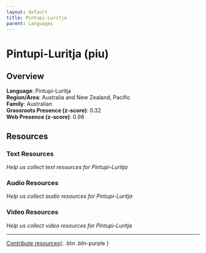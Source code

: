 ```yaml
---
layout: default
title: Pintupi-Luritja
parent: Languages
---
```


# Pintupi-Luritja (piu)

## Overview

**Language**: Pintupi-Luritja  
**Region/Area**: Australia and New Zealand, Pacific  
**Family**: Australian  
**Grassroots Presence (z-score)**: 0.32  
**Web Presence (z-score)**: 0.98  

## Resources

### Text Resources
*Help us collect text resources for Pintupi-Luritja*

### Audio Resources
*Help us collect audio resources for Pintupi-Luritja*

### Video Resources
*Help us collect video resources for Pintupi-Luritja*

---

[Contribute resources](https://forms.office.com/e/1SfLJx3u1r){: .btn .btn-purple }
